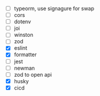 - [ ] typeorm, use signagure for swap
- [ ] cors
- [ ] dotenv
- [ ] joi
- [ ] winston
- [ ] zod
- [x] eslint
- [x] formatter
- [ ] jest
- [ ] newman
- [ ] zod to open api
- [x] husky
- [x] cicd

